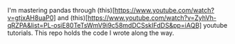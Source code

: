 I'm mastering pandas through (this)[https://www.youtube.com/watch?v=gtjxAH8uaP0] and (this)[https://www.youtube.com/watch?v=ZyhVh-qRZPA&list=PL-osiE80TeTsWmV9i9c58mdDCSskIFdDS&pp=iAQB] youtube tutorials. This repo holds the code I wrote along the way.

